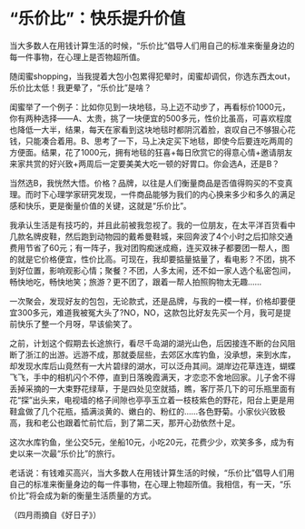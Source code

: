 # “乐价比”：快乐提升价值

当大多数人在用钱计算生活的时候，“乐价比”倡导人们用自己的标准来衡量身边的每一件事物，在心理上是否物超所值。

随闺蜜shopping，当我提着大包小包累得犯晕时，闺蜜却调侃，你选东西太out，乐价比太低！我更晕了，“乐价比”是啥？

闺蜜举了一个例子：比如你见到一块地毯，马上迈不动步了，再看标价1000元，你有两种选择——A、太贵，挑了一块便宜的500多元，性价比虽高，可喜欢程度也降低一大半，结果，每天在家看到这块地毯时都阴沉着脸，哀叹自己不够狠心花钱，只能凑合着用。B、思考了一下，马上决定买下地毯，即使今后要连吃两周的方便面。结果，花了1000元，拥有地毯的狂喜+每日欣赏它的得意心情+邀请朋友来家共赏的好兴致+两周后一定要美美大吃一顿的好胃口。你会选A，还是B？

当然选B，我恍然大悟。价格？品牌，以往是人们衡量商品是否值得购买的不变真理。而时下心理学家研究发现，一件商品能够为我们的内心换来多少和多久的满足感和快乐，更是衡量价值的关键，这就是“乐价比”。

我承认生活是有技巧的，并且此前被我忽视了。我的一位朋友，在太平洋百货看中几款名牌皮鞋，然后跑到动物园的戴希曼鞋城，来回奔波了4个小时之后扣除交通费用节省了60元；有一阵子，我对团购痴迷成瘾，连买双袜子都要团一帮人，图的就是它价格便宜，性价比高。可现在，我却要掂量掂量了，看电影？不团，挑不到好位置，影响观影心情；聚餐？不团，人多太闹，还不如一家人选个私密包间，畅快地吃，畅快地笑；旅游？更不团了，跟着一帮人拍照购物太无趣……

一次聚会，发现好友的包包，无论款式，还是品牌，与我的一模一样，价格却要便宜300多元，难道我被冤大头了?NO，NO，这款包比好友先买一个月，我可是提前快乐了整一个月呀，早该偷笑了。

之前，计划这个假期去长途旅行，看尽千岛湖的湖光山色，后因接连不断的台风阻断了浙江的出游。远游不成，那就委屈些，去郊区水库钓鱼，没承想，来到水库，却发现水库后山竟然有一大片碧绿的湖水，可以泛舟其间。湖岸边花草连连，蝴蝶飞飞，手中的相机闪个不停，直到日落晚霞满天，才恋恋不舍地回家。儿子舍不得丢掉采摘的一大束野花绿草，于是四处见空就插，瞧，客厅茶几下的可乐瓶里面有花“探”出头来，电视墙的格子间隙也亭亭玉立着一枝枝紫色的野花，阳台上更是用鞋盒做了几个花瓶，插满淡黄的、嫩白的、粉红的……各色野菊。小家伙兴致极高，我和老公也跟着忙前忙后，到了第二天，那开心劲依然十足。

这次水库钓鱼，坐公交5元，坐船10元，小吃20元，花费少少，欢笑多多，成为有史以来一次最“乐价比”的旅行。

老话说：有钱难买高兴，当大多数人在用钱计算生活的时候，“乐价比”倡导人们用自己的标准来衡量身边的每一件事物，在心理上物超所值。我相信，有一天，“乐价比”将会成为新的衡量生活质量的方式。

（四月雨摘自《好日子》）